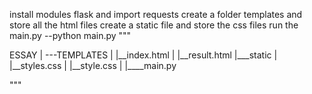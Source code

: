 install modules flask and import requests
create a folder templates and store all the html files
create a static file and store the css files 
run the main.py --python main.py
"""

ESSAY
|
---TEMPLATES
|   |__index.html
|   |__result.html
|___static
|   |__styles.css
|   |__style.css
|
|____main.py



"""
